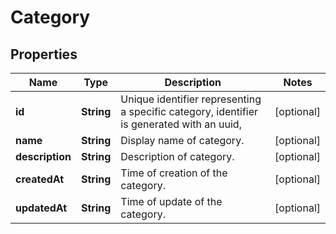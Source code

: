 
# Category

## Properties
Name | Type | Description | Notes
------------ | ------------- | ------------- | -------------
**id** | **String** | Unique identifier representing a specific category, identifier is generated with an uuid, |  [optional]
**name** | **String** | Display name of category. |  [optional]
**description** | **String** | Description of category. |  [optional]
**createdAt** | **String** | Time of creation of the category. |  [optional]
**updatedAt** | **String** | Time of update of the category. |  [optional]



